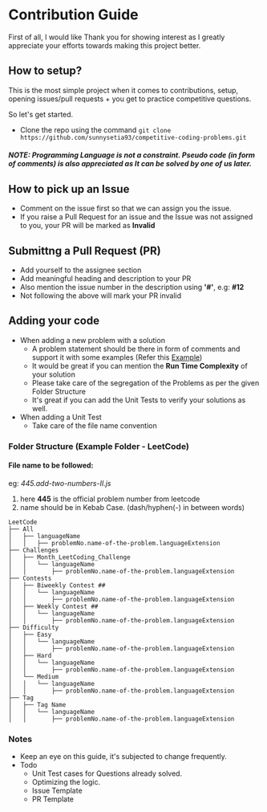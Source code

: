 # Contribution Guide 

First of all, I would like Thank you for showing interest as I greatly appreciate your efforts towards making this project better. 

## How to setup?

This is the most simple project when it comes to contributions, setup, opening issues/pull requests + you get to practice competitive questions.

So let's get started.

- Clone the repo using the command 
`git clone https://github.com/sunnysetia93/competitive-coding-problems.git`

##### NOTE: Programming Language is not a constraint. Pseudo code (in form of comments) is also appreciated as It can be solved by one of us later.

## How to pick up an Issue
- Comment on the issue first so that we can assign you the issue. 
- If you raise a Pull Request for an issue and the Issue was not assigned to you, your PR will be marked as **Invalid**

## Submittng a Pull Request (PR)
- Add yourself to the assignee section
- Add meaningful heading and description to your PR
- Also mention the issue number in the description using **'#'**, e.g: **#12**
- Not following the above will mark your PR invalid

## Adding your code

- When adding a new problem with a solution
  - A problem statement should be there in form of comments and support it with some examples (Refer this [Example](https://github.com/sunnysetia93/competitive-coding-problems/blob/master/Leetcode_April_Challenge_Covid19/05-bestTimeToBuyAndSellStock2.js))
  - It would be great if you can mention the **Run Time Complexity** of your solution
  - Please take care of the segregation of the Problems as per the given Folder Structure
  - It's great if you can add the Unit Tests to verify your solutions as well.
- When adding a Unit Test
     - Take care of the file name convention

### Folder Structure (Example Folder - LeetCode)
#### File name to be followed: 
 eg: <i>445.add-two-numbers-II.js </i>
  1. here <b>445</b> is the official problem number from leetcode
  2. name should be in Kebab Case. (dash/hyphen(-) in between words)
```
LeetCode
├── All
│   ├── languageName
│   │   ├── problemNo.name-of-the-problem.languageExtension
├── Challenges
│   ├── Month_LeetCoding_Challenge
│   │   └── languageName
│   │       ├── problemNo.name-of-the-problem.languageExtension
├── Contests
│   ├── Biweekly Contest ##
│   │   └── languageName
│   │       ├── problemNo.name-of-the-problem.languageExtension
│   ├── Weekly Contest ##
│   │   └── languageName
│   │       ├── problemNo.name-of-the-problem.languageExtension
├── Difficulty
│   ├── Easy
│   │   └── languageName
│   │       ├── problemNo.name-of-the-problem.languageExtension
│   ├── Hard
│   │   └── languageName
│   │       ├── problemNo.name-of-the-problem.languageExtension
│   └── Medium
│   │   └── languageName
│   │       ├── problemNo.name-of-the-problem.languageExtension
├── Tag
│   ├── Tag Name
│   │   └── languageName
│   │       ├── problemNo.name-of-the-problem.languageExtension
```

### Notes

- Keep an eye on this guide, it's subjected to change frequently.
- Todo
  - Unit Test cases for Questions already solved.
  - Optimizing the logic.
  - Issue Template
  - PR Template
